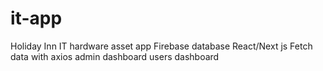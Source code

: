 # it-app
Holiday Inn IT hardware asset app
Firebase database
React/Next js
Fetch data with axios
admin dashboard
users dashboard
